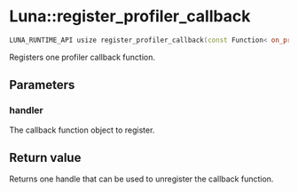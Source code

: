 # Luna::register_profiler_callback

```c++
LUNA_RUNTIME_API usize register_profiler_callback(const Function< on_profiler_event_t > &handler)
```

Registers one profiler callback function. 



## Parameters
### handler
The callback function object to register. 

## Return value
Returns one handle that can be used to unregister the callback function. 

